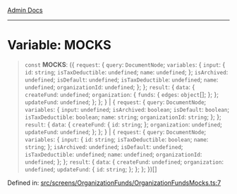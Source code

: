 [Admin Docs](/)

***

# Variable: MOCKS

> `const` **MOCKS**: (\{ `request`: \{ `query`: `DocumentNode`; `variables`: \{ `input`: \{ `id`: `string`; `isTaxDeductible`: `undefined`; `name`: `undefined`; \}; `isArchived`: `undefined`; `isDefault`: `undefined`; `isTaxDeductible`: `undefined`; `name`: `undefined`; `organizationId`: `undefined`; \}; \}; `result`: \{ `data`: \{ `createFund`: `undefined`; `organization`: \{ `funds`: \{ `edges`: `object`[]; \}; \}; `updateFund`: `undefined`; \}; \}; \} \| \{ `request`: \{ `query`: `DocumentNode`; `variables`: \{ `input`: `undefined`; `isArchived`: `boolean`; `isDefault`: `boolean`; `isTaxDeductible`: `boolean`; `name`: `string`; `organizationId`: `string`; \}; \}; `result`: \{ `data`: \{ `createFund`: \{ `id`: `string`; \}; `organization`: `undefined`; `updateFund`: `undefined`; \}; \}; \} \| \{ `request`: \{ `query`: `DocumentNode`; `variables`: \{ `input`: \{ `id`: `string`; `isTaxDeductible`: `boolean`; `name`: `string`; \}; `isArchived`: `undefined`; `isDefault`: `undefined`; `isTaxDeductible`: `undefined`; `name`: `undefined`; `organizationId`: `undefined`; \}; \}; `result`: \{ `data`: \{ `createFund`: `undefined`; `organization`: `undefined`; `updateFund`: \{ `id`: `string`; \}; \}; \}; \})[]

Defined in: [src/screens/OrganizationFunds/OrganizationFundsMocks.ts:7](https://github.com/PalisadoesFoundation/talawa-admin/blob/main/src/screens/OrganizationFunds/OrganizationFundsMocks.ts#L7)
